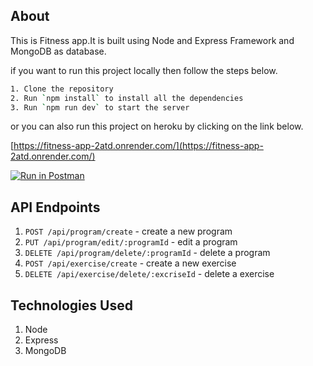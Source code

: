 ## About

This is Fitness app.It is built using Node and Express Framework and MongoDB as database.

if you want to run this project locally then follow the steps below.

```bash
1. Clone the repository
2. Run `npm install` to install all the dependencies
3. Run `npm run dev` to start the server

```

or you can also run this project on heroku by clicking on the link below.

[https://fitness-app-2atd.onrender.com/](https://fitness-app-2atd.onrender.com/)

<!-- postman collection -->

[![Run in Postman](https://run.pstmn.io/button.svg)](https://app.getpostman.com/run-collection/23250497-3f3eebac-a40f-4504-963b-b5568f36c826?action=collection%2Ffork&collection-url=entityId%3D23250497-3f3eebac-a40f-4504-963b-b5568f36c826%26entityType%3Dcollection%26workspaceId%3Da04f636c-c7de-4b59-9332-2069535727ae)

## API Endpoints

1. `POST /api/program/create` - create a new program
2. `PUT /api/program/edit/:programId` - edit a program
3. `DELETE /api/program/delete/:programId` - delete a program
4. `POST /api/exercise/create` - create a new exercise
5. `DELETE /api/exercise/delete/:excriseId` - delete a exercise

## Technologies Used

1. Node
2. Express
3. MongoDB
